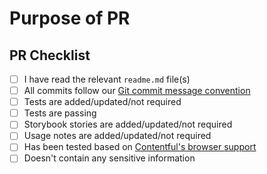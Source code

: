 <!--
🎉❤️ Thank you for taking time to contribute to Forma 36! ❤️🎉
For ease of review, please follow this template for your contribution.
If you have any questions feel free to get in touch on the #forma36 channel on our Contentful Community Slack (sign up here: https://www.contentful.com/slack/.
-->

# Purpose of PR

<!--
Please describe the purpose of your pull request here. What do you want to add? Why do you want to add it? What are the use cases?
-->

## PR Checklist

- [ ] I have read the relevant `readme.md` file(s)
- [ ] All commits follow our [Git commit message convention](https://github.com/contentful/forma-36/tree/master/packages/forma-36-react-components#commits)
- [ ] Tests are added/updated/not required
- [ ] Tests are passing
- [ ] Storybook stories are added/updated/not required
- [ ] Usage notes are added/updated/not required
- [ ] Has been tested based on [Contentful's browser support](https://www.contentful.com/faq/about-contentful/#which-browsers-does-contentful-support)
- [ ] Doesn't contain any sensitive information
